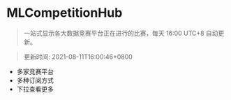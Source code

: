 # MLCompetitionHub

> 一站式显示各大数据竞赛平台正在进行的比赛，每天 16:00 UTC+8 自动更新。
  
> 更新时间: 2021-08-11T16:00:46+0800 

* 多家竞赛平台
* 多种订阅方式
* 下拉查看更多